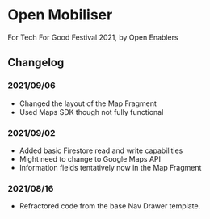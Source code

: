 # Open Mobiliser
For Tech For Good Festival 2021, by Open Enablers

## Changelog

### 2021/09/06
- Changed the layout of the Map Fragment
- Used Maps SDK though not fully functional

### 2021/09/02
- Added basic Firestore read and write capabilities
- Might need to change to Google Maps API
- Information fields tentatively now in the Map Fragment

### 2021/08/16
- Refractored code from the base Nav Drawer template.
